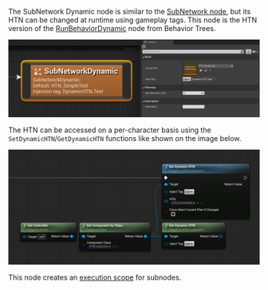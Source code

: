 The SubNetwork Dynamic node is similar to the [SubNetwork node](subnetwork.md), but its HTN can be changed at runtime using gameplay tags.
This node is the HTN version of the [RunBehaviorDynamic](https://docs.unrealengine.com/en-US/InteractiveExperiences/ArtificialIntelligence/BehaviorTrees/BehaviorTreeNodeReference/BehaviorTreeNodeReferenceTasks/index.html#runbehaviordynamic) node from Behavior Trees.

![Subnetwork node example](_media/subnetwork_dynamic.png ':size=1200')

The HTN can be accessed on a per-character basis using the `SetDynamicHTN`/`GetDynamicHTN` functions like shown on the image below.

![HTN of the subnetwork node](_media/subnetwork_dynamic_usage.png ':size=1200')

This node creates an [execution scope](decorator?id=execution-scope) for subnodes.

